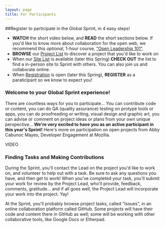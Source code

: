 ```yaml
---
layout: page
title: For Participants
---
```

##Register to participate in the Global Sprint, in 4 easy steps!

* **WATCH** the short video below, and **READ** the short sections below. If you'd like to know more about collaboration for the open web, we recommend this *optional*, 1-hour course, ["Open Leadership 101"](https://mozilla.teachable.com/p/open-leadership-101).
* **BROWSE** our [Project List]() to discover a project that you'd like to work on
* When our [Site List]() is available (later this Spring) **CHECK OUT** the list to find a in-person site to Sprint with others. You can also join us and collaborate online.
* When [Registration]() is open (later this Spring), **REGISTER** as a paraticipant so we know to expect you! 


### Welcome to your Global Sprint experience! 
There are  countless ways for you to participate... You can contribute code or content, you can do QA (quality assurance) testing on protype tools or apps, you can do proofreading or writing, visual design and graphic art, you can advise or comment on project ideas or plans from your own unique perspective...  **We're very excited to have you as an active participant in this year's Sprint!** Here's more on participation on open projects from Abby Cabunoc Mayes, Developer Engagement at Mozilla. 

VIDEO

### Finding Tasks and Making Contributions
During the Sprint, you'll contact the Lead on the project  you'd like to work on, and volunteer to help out with a task. Be sure to ask any questions you have, and then get to work! When you've completed your task, you'll submit your work for review by the Project Lead, who'll provide, feedback, comments, gratitude... and if all goes well, the Project Lead will incorporate your work into the project. Yay!

At the Sprint, you'll probably browse project tasks, called "Issues", in an online collaboration platform called GitHub. Some projects will have their code and content there in GitHub as well; some will be working with other collaborative tools, like Google Docs or Etherpad.

